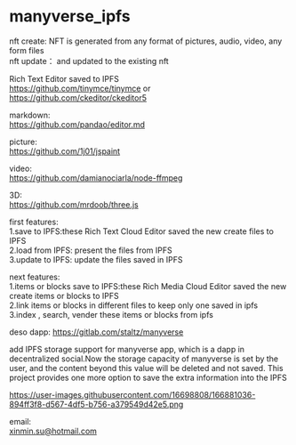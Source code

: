 # manyverse_ipfs

nft create: NFT is generated from any format of pictures, audio, video, any form files  
nft update： and updated to the existing nft  

Rich Text Editor saved to IPFS    
https://github.com/tinymce/tinymce  or https://github.com/ckeditor/ckeditor5  

markdown:  
https://github.com/pandao/editor.md

picture:  
https://github.com/1j01/jspaint  

video:  
https://github.com/damianociarla/node-ffmpeg  

3D:  
https://github.com/mrdoob/three.js

first features:  
1.save to IPFS:these Rich Text Cloud Editor saved the new create files to  IPFS  
2.load from IPFS: present the files from IPFS  
3.update to IPFS: update the files saved in IPFS

next features:  
1.items or blocks save to IPFS:these Rich Media Cloud Editor saved the new create items or blocks to IPFS  
2.link items or blocks in different files to keep only one saved in ipfs  
3.index , search, vender these items or blocks from ipfs   

deso dapp:
https://gitlab.com/staltz/manyverse

add IPFS storage support for manyverse app, which is a dapp in decentralized social.Now the storage capacity of manyverse is set by the user, and the content beyond this value will be deleted and not saved. This project provides one more option to save the extra information into the IPFS

https://user-images.githubusercontent.com/16698808/166881036-894ff3f8-d567-4df5-b756-a379549d42e5.png


email:  
xinmin.su@hotmail.com   
